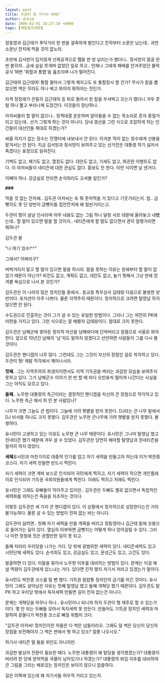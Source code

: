```yaml
---
layout: post
title: 두관이 형 거기서 머해?
author: drkim
date: 2006-02-01 18:27:19 +0900
tags: [깨달음의대화]
---
```

정동영과 김근태가 푸닥거리 한 판을 걸죽하게 벌인다고 진작부터 소문은 났는데.. 과연 소문난 잔치에 먹을 것이 없노라. 

초반에 김서방이 답지않게 선제공격으로 쨉을 한 방 날리는가 했더니.. 정서방이 얼굴 한 번 붉히자.. 금새 실실 쪼개며 없었던 일로 하고.. 언제나 그에게 패배를 안겨주었던 몰락공식 18번 '화합과 통합'을 읊조리며 나가 떨어진다.

김근태여 김근태여! 통합 팔아서 그렇게 깨지고도 또 통합장사 할 건가? 무사가 칼을 뽑았으면 썩은 무라도 하나 베고 와야지 뭐하자는 짓인가. 

자객 정청래가 은밀히 김근태의 등 뒤로 돌아서 한 칼을 쑤셔박고 오는가 했더니 겨우 콧털 하나 뽑고 부리나케 도망간다. 이것들이 장난하나. 

아저씨들이 할 말이 없으니.. 정책대결 운운하며 알아들을 수 없는 목소리로 혼자 중얼거리고 있는데.. 선거 그렇게 하는 것이 아니다. 당내 경선을 그런 식으로 조잡하게 하는 인간들이 대선인들 제대로 하겠는가? 

싸울 의지가 없는 장수는 전쟁터에 내보내서 안 된다. 이겨본 적이 없는 장수에게 선봉을 맡겨서는 안 된다. 지금 김서방과 정서방이 보여주고 있는 선거전은 대통령 하기 싫어서 죽겠다는 표정으로 읽혀진다. 

기백도 없고, 패기도 없고, 열정도 없다. 대안도 없고, 기세도 없고, 화끈한 이벤트도 없다. 이 아저씨들이 네티즌에 대한 관심도 없다. 홍보도 안 한다. 이런 식이면 날 샌거다. 

어째야 하나. 강금실로 안되면 손석희라도 꼬셔볼 일인가?

**###**

먹을 것 없는 잔치에.. 김두관 아저씨는 또 뭐 줏어먹을 거 있다고 기웃거리는지. 참.. 금뺏지도 못 단 양반이 금뺏지들 집안잔치에 왜 얼씬거리는고. 

두관이 형이 설날 인사라며 아무 내용도 없는 그림 하나 달랑 서프 대문에 올려놓고 내뺐는데.. 할 말이 있으면 말을 할 것이지.. 네티즌에게 할 말도 없으면서 괜히 얼쩡거리면 뭐하나? 

김두관 왈

“나 여기 있수!^^”

그래서? 어쩌라구? 

버벅거리지 말고 할 말이 있으면 말을 하시라. 말을 못하는 이유는 원래부터 할 말이 없었기 때문이 아닌가? 비전도 없고, 계획도 없고, 대안도 없고, 놀기 뭣해서 그냥 판에 낑겨볼 욕심으로 나서 본 것인가?

김두관은 이 나라의 많은 정치인들 중에서.. 동교동 특무상사 김태랑 다음으로 불쌍한 양반이다. 포지션이 아주 나쁘다. 물론 지역주의 때문이다. 정치적으로 크려면 탈영남 하지 않으면 안 된다. 

수도권으로 진출하는 것이 그가 살 수 있는 유일한 방법이다. 그러나 그는 여전히 PK에 미련을 가지고 있다. 그런 식으로는 잘 해봤자 김태랑이다. 절대로 크지 못한다. 

김두관은 남해군에 쌓아둔 정치적 자산을 남해바다에 던져버리고 알몸으로 서울로 와야 한다. 앞으로 10년간 남해의 '남'자도 말하지 않겠다고 선언하면 사람들이 그를 다시 볼 것이다. 

김두관은 핸디캡이 너무 많다. 그런데도 그는 그것이 자신의 장점인 걸로 착각하고 있다. 두관이 형! 제발 착각에서 깨어나시라.

**첫째**.. 그는 지역주의의 희생자이면서도 지역 기득권을 버리는 과감한 모습을 보여주지 못하고 있다. 그가 남해군수 이야기 한 번 할 때 마다 오만표씩 떨어져 나간다는 사실을 그는 아직도 모르고 있다. 

**둘째**.. 노무현 대통령의 측근이라는 결정적인 핸디캡을 자신의 큰 장점으로 착각하고 있다. 노무현 측근 해서 피 안 본 사람있나? 

나무가 크면 그늘도 큰 법이다. 그늘에 가려 햇볕을 받지 못한다. DJ라는 큰 나무 밑에서 DJ 비서들 하나도 크지 못했다. 김두관은 노무현 큰나무에 가려 햇볕을 받지 못했다. 불쌍하다. 

유시민이 고생하고 있는 이유도 노무현 큰 나무 때문이다. 유시민은 그나마 탈영남 했고 친네티즌 했기 때문에 겨우 살 수 있었다. 김두관은 당연히 해야할 탈영남과 친네티즌을 철저히 하지 않았다. 

**세째**유시민과 마찬가지로 대중적 인기를 업고 자기 세력을 만들고자 하는데 이거 박찬종 코스다. 자기 세력 만들면 반드시 찍힌다. 

자기 세력이 크면 계파 보스로 인식되어 국민에게 찍히고, 자기 세력이 작으면 개인플레이로 인식되어 기득권 국회의원들에게 찍힌다. 이래도 찍히고 저래도 찍힌다. 

유시민은 그래도 유빠들이 막아주고 있지만.. 김두관은 두빠도 별로 없으면서 독립적인 세력화를 꾀하는건 죽음을 자초하는 것이다. 

이렇듯 김두관은 세 가지 큰 핸디캡이 있다. 이 상황에서 정치적으로 성장한다는건 거의 불가능하다. 물론 살 수 있는 방법이 전혀 없는 바는 아니다. 

김두관이 살려면.. 첫째 자기 세력을 만들 계획을 버리고 정동영이나 김근태 밑에 꼬붕으로 들어가는 길이 있다. 열심히 아부하면 금뺏지는 어떻게 하나 얻어걸릴 수 있다. 그러나 이런 정청래 짓은 권할만한 일이 못 되고.

둘째 차라리 우리당을 나가는 거다. 당 밖에 광범위한 세력이 있다. 네티즌세력도 있고 시민단체 세력도 있다. 손석희도 있고, 강금실도 있고, 문성근도 있고, 고건도 있다. 

발굴하면 더 있다. 이들을 묶어서 노무현 이후를 대비하는 방법이 있다. 문제는 이걸 해낼 역량이 김두관에게 있느냐는 거다. 있다면 진작 했지 저기서 저러고 있겠는가 말이다.

유시민도 박찬종 코스를 탈 뻔 했다. 기득권 철밥통 정치인의 금기를 어긴 것이다. 유시민이 그래도 살아남은 이유는 첫째 탈영남 했고 둘째 개혁당 했기 때문이다. 김두관도 탈 PK 하고 우리당 밖에서 독자세력 만들면 길이 전혀 없는건 아니다. 

문제는 개혁당을 아무나 하나.. 유시민이나 되니까 하지 두관이 형 재주로 할 수 있는가이다. 몇 안 되는 두빠들 모아서 독자세력 못 만든다. 만들어도 기득권 정치인 세력과 마찰하여 겉돌다가 박찬종 코스로 빠질 위험이 크다.

"김두관 아저씨! 정치인이란 자들은 다 썩은 넘들이라오. 그래도 덜 썩은 당신이 당신의 장점을 보전해야지 그 썩은 판에서 뭣 하고 있소? 얼릉 나오시오." 

하기사 네티즌 말 들을 위인도 아니지만.

과감한 발상의 전환이 필요한 때다. 노무현 대통령이 왜 탈당을 생각했겠는가? 대통령이 버리려 한 당에 얻어먹을 국물이 남아있기나 하겠는가? 대통령의 퇴임 이후를 대비하여 큰 그림을 그리는 배포있는 정치인은 보이지 않으니 씁쓸하다. 

길은 이쪽에 있는데 왜 저기서들 허우적 거리고 있는지.